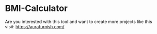 # BMI-Calculator
Are you interested with this tool and want to create more projects like this visit: https://aurafurnish.com/
